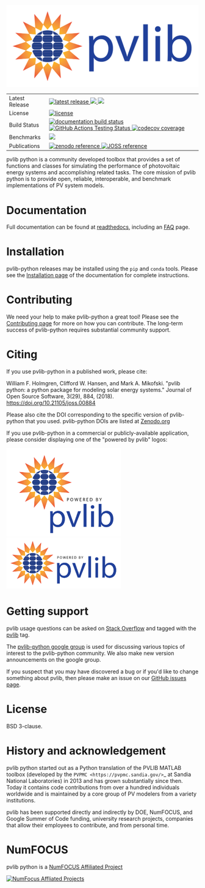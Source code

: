 <img src="docs/sphinx/source/_images/pvlib_logo_horiz.png" width="600">

<table>
<tr>
  <td>Latest Release</td>
  <td>
    <a href="https://pypi.org/project/pvlib/">
    <img src="https://img.shields.io/pypi/v/pvlib.svg" alt="latest release" />
    </a>
    <a href="https://anaconda.org/conda-forge/pvlib-python">
    <img src="https://anaconda.org/conda-forge/pvlib-python/badges/version.svg" />
    </a>
    <a href="https://anaconda.org/conda-forge/pvlib-python">
    <img src="https://anaconda.org/conda-forge/pvlib-python/badges/latest_release_date.svg" />
    </a>
</tr>
<tr>
  <td>License</td>
  <td>
    <a href="https://github.com/pvlib/pvlib-python/blob/main/LICENSE">
    <img src="https://img.shields.io/pypi/l/pvlib.svg" alt="license" />
    </a>
</td>
</tr>
<tr>
  <td>Build Status</td>
  <td>
    <a href="http://pvlib-python.readthedocs.org/en/stable/">
    <img src="https://readthedocs.org/projects/pvlib-python/badge/?version=stable" alt="documentation build status" />
    </a>
    <a href="https://github.com/pvlib/pvlib-python/actions/workflows/pytest.yml?query=branch%3Amain">
      <img src="https://github.com/pvlib/pvlib-python/actions/workflows/pytest.yml/badge.svg?branch=main" alt="GitHub Actions Testing Status" />
    </a>
    <a href="https://codecov.io/gh/pvlib/pvlib-python">
    <img src="https://codecov.io/gh/pvlib/pvlib-python/branch/main/graph/badge.svg" alt="codecov coverage" />
    </a>
  </td>
</tr>
<tr>
  <td>Benchmarks</td>
  <td>
    <a href="https://pvlib.github.io/pvlib-benchmarks/">
    <img src="https://img.shields.io/badge/benchmarks-asv-lightgrey" />
    </a>
  </td>
</tr>
<tr>
  <td>Publications</td>
  <td>
    <a href="https://doi.org/10.5281/zenodo.593284">
    <img src="https://zenodo.org/badge/DOI/10.5281/zenodo.593284.svg" alt="zenodo reference">
    </a>
    <a href="http://joss.theoj.org/papers/41187535cad22dd4b076c89b72f874b1">
    <img src="http://joss.theoj.org/papers/41187535cad22dd4b076c89b72f874b1/status.svg" alt="JOSS reference" />
    </a>
  </td>
</tr>
</table>


pvlib python is a community developed toolbox that provides a set of
functions and classes for simulating the performance of photovoltaic
energy systems and accomplishing related tasks.  The core mission of pvlib python is to provide open,
reliable, interoperable, and benchmark implementations of PV system models.


Documentation
=============

Full documentation can be found at [readthedocs](http://pvlib-python.readthedocs.io/en/stable/),
including an [FAQ](http://pvlib-python.readthedocs.io/en/stable/user_guide/faq.html) page.

Installation
============

pvlib-python releases may be installed using the ``pip`` and ``conda`` tools.
Please see the [Installation page](https://pvlib-python.readthedocs.io/en/stable/user_guide/installation.html) of the documentation for complete instructions.


Contributing
============

We need your help to make pvlib-python a great tool!
Please see the [Contributing page](http://pvlib-python.readthedocs.io/en/stable/contributing.html) for more on how you can contribute.
The long-term success of pvlib-python requires substantial community support.


Citing
======

If you use pvlib-python in a published work, please cite:

  William F. Holmgren, Clifford W. Hansen, and Mark A. Mikofski.
  "pvlib python: a python package for modeling solar energy systems."
  Journal of Open Source Software, 3(29), 884, (2018).
  https://doi.org/10.21105/joss.00884

Please also cite the DOI corresponding to the specific version of
pvlib-python that you used. pvlib-python DOIs are listed at
[Zenodo.org](https://zenodo.org/search?page=1&size=20&q=conceptrecid:593284&all_versions&sort=-version)

If you use pvlib-python in a commercial or publicly-available application, please
consider displaying one of the "powered by pvlib" logos:

<img src="docs/sphinx/source/_images/pvlib_powered_logo_vert.png" width="300"><img src="docs/sphinx/source/_images/pvlib_powered_logo_horiz.png" width="300">

Getting support
===============

pvlib usage questions can be asked on
[Stack Overflow](http://stackoverflow.com) and tagged with
the [pvlib](http://stackoverflow.com/questions/tagged/pvlib) tag.

The [pvlib-python google group](https://groups.google.com/forum/#!forum/pvlib-python)
is used for discussing various topics of interest to the pvlib-python
community. We also make new version announcements on the google group.

If you suspect that you may have discovered a bug or if you'd like to
change something about pvlib, then please make an issue on our
[GitHub issues page](https://github.com/pvlib/pvlib-python/issues).



License
=======

BSD 3-clause.


History and acknowledgement
===========================

pvlib python started out as a Python translation of the PVLIB MATLAB
toolbox (developed by the `PVPMC <https://pvpmc.sandia.gov/>`_ at
Sandia National Laboratories) in 2013 and has grown substantially since then.
Today it contains code contributions from over a hundred individuals worldwide
and is maintained by a core group of PV modelers from a variety institutions.

pvlib has been supported directly and indirectly by DOE, NumFOCUS, and
Google Summer of Code funding, university research projects,
companies that allow their employees to contribute, and from personal time.


NumFOCUS
========

pvlib python is a [NumFOCUS Affiliated Project](https://numfocus.org/sponsored-projects/affiliated-projects)

[![NumFocus Affliated Projects](https://i0.wp.com/numfocus.org/wp-content/uploads/2019/06/AffiliatedProject.png)](https://numfocus.org/sponsored-projects/affiliated-projects)
